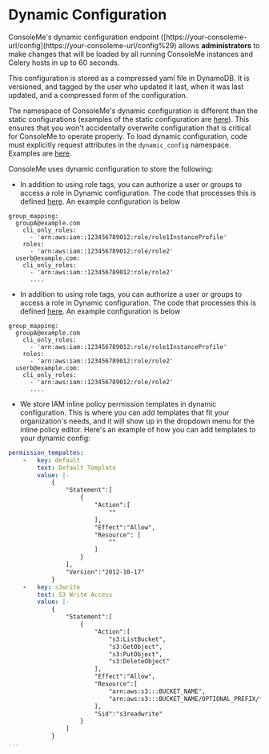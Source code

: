 # Dynamic Configuration

ConsoleMe's dynamic configuration endpoint \([https://your-consoleme-url/config\](https://your-consoleme-url/config%29\) allows **administrators** to make changes that will be loaded by all running ConsoleMe instances and Celery hosts in up to 60 seconds.

This configuration is stored as a compressed yaml file in DynamoDB. It is versioned, and tagged by the user who updated it last, when it was last updated, and a compressed form of the configuration.

The namespace of ConsoleMe's dynamic configuration is different than the static configurations \(examples of the static configuration are [here](https://github.com/Netflix/consoleme/blob/master/example_config/)\). This ensures that you won't accidentally overwrite configuration that is critical for ConsoleMe to operate properly. To load dynamic configuration, code must explicitly request attributes in the `dynamic_config` namespace. Examples are [here](https://github.com/Netflix/consoleme/search?q=%22config.get%28%5C%22dynamic_config%22).

ConsoleMe uses dynamic configuration to store the following:

* In addition to using role tags, you can authorize a user or groups to access a role in Dynamic configuration. The code that processes this is defined [here](https://github.com/Netflix/consoleme/blob/master/consoleme/lib/cloud_credential_authorization_mapping/dynamic_config.py). An example configuration is below

```text
group_mapping:
  groupA@example.com
    cli_only_roles:
      - 'arn:aws:iam::123456789012:role/role1InstanceProfile'
    roles:
      - 'arn:aws:iam::123456789012:role/role2'
  userb@example.com:
    cli_only_roles:
      - 'arn:aws:iam::123456789012:role/role2'
      ....
```

* In addition to using role tags, you can authorize a user or groups to access a role in Dynamic configuration. The code that processes this is defined [here](https://github.com/Netflix/consoleme/blob/master/consoleme/lib/cloud_credential_authorization_mapping/dynamic_config.py). An example configuration is below

```text
group_mapping:
  groupA@example.com
    cli_only_roles:
      - 'arn:aws:iam::123456789012:role/role1InstanceProfile'
    roles:
      - 'arn:aws:iam::123456789012:role/role2'
  userb@example.com:
    cli_only_roles:
      - 'arn:aws:iam::123456789012:role/role2'
      ....
```

* We store IAM inline policy permission templates in dynamic configuration. This is where you can add templates that fit your organization's needs, and it will show up in the dropdown menu for the inline policy editor. Here's an example of how you can add templates to your dynamic config:

```yaml
permission_tempaltes:
    -   key: default
        text: Default Template
        value: |-
            {
                "Statement":[
                    {
                        "Action":[
                            ""
                        ],
                        "Effect":"Allow",
                        "Resource": [
                            ""
                        ]
                    }
                ],
                "Version":"2012-10-17"
            }
    -   key: s3write
        text: S3 Write Access
        value: |-
            {
                "Statement":[
                    {
                        "Action":[
                            "s3:ListBucket",
                            "s3:GetObject",
                            "s3:PutObject",
                            "s3:DeleteObject"
                        ],
                        "Effect":"Allow",
                        "Resource":[
                            "arn:aws:s3:::BUCKET_NAME",
                            "arn:aws:s3:::BUCKET_NAME/OPTIONAL_PREFIX/*"
                        ],
                        "Sid":"s3readwrite"
                    }
                ]
            }
...
```

